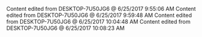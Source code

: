 Content edited from DESKTOP-7U50JG6 @ 6/25/2017 9:55:06 AM 
Content edited from DESKTOP-7U50JG6 @ 6/25/2017 9:59:48 AM Content edited from DESKTOP-7U50JG6 @ 6/25/2017 10:04:48 AM Content edited from DESKTOP-7U50JG6 @ 6/25/2017 10:08:23 AM